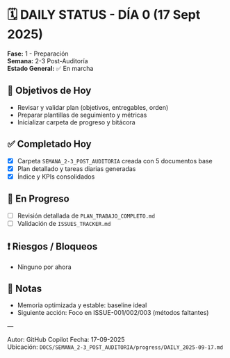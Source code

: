 # 🗓️ DAILY STATUS - DÍA 0 (17 Sept 2025)

**Fase:** 1 - Preparación  
**Semana:** 2-3 Post-Auditoría  
**Estado General:** ✅ En marcha  

## 🎯 Objetivos de Hoy
- Revisar y validar plan (objetivos, entregables, orden)
- Preparar plantillas de seguimiento y métricas
- Inicializar carpeta de progreso y bitácora

## ✅ Completado Hoy
- [x] Carpeta `SEMANA_2-3_POST_AUDITORIA` creada con 5 documentos base
- [x] Plan detallado y tareas diarias generadas
- [x] Índice y KPIs consolidados

## 🔄 En Progreso
- [ ] Revisión detallada de `PLAN_TRABAJO_COMPLETO.md`
- [ ] Validación de `ISSUES_TRACKER.md`

## ❗ Riesgos / Bloqueos
- Ninguno por ahora

## 📌 Notas
- Memoria optimizada y estable: baseline ideal
- Siguiente acción: Foco en ISSUE-001/002/003 (métodos faltantes)

—

Autor: GitHub Copilot
Fecha: 17-09-2025  
Ubicación: `DOCS/SEMANA_2-3_POST_AUDITORIA/progress/DAILY_2025-09-17.md`